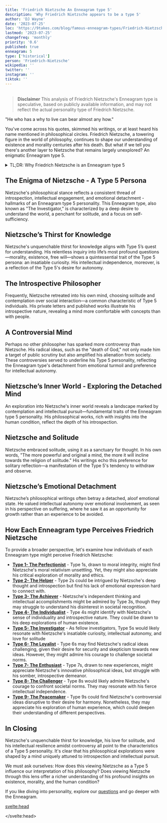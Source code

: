 ```yaml
---
title: 'Friedrich Nietzsche An Enneagram type 5'
description: 'Why Friedrich Nietzsche appears to be a type 5'
author: 'DJ Wayne'
date: '2023-07-25'
loc: 'https://9takes.com/blog/famous-enneagram-types/Friedrich-Nietzsche'
lastmod: '2023-07-25'
changefreq: 'monthly'
priority: '0.6'
published: true
enneagram: 5
type: ['historical']
person: 'Friedrich-Nietzsche'
wikipedia: ''
twitter: ''
instagram: ''
tiktok: ''
---
```


<!-- // notes:  -->

<script>
	import  PopCard  from "../../../lib/components/atoms/PopCard.svelte";
</script>

<div
	style="display: flex;
    justify-content: center;
    margin: 1rem 0;
	"
>
	<PopCard
		image={`/types/5s/${'Friedrich-Nietzsche'}.webp`}
		showIcon={false}
		enneagramType="5"
		displayText="Friedrich Nietzsche"
		subtext=""
	/>
</div>

> **Disclaimer** This analysis of Friedrich Nietzsche's Enneagram type is speculative, based on publicly available information, and may not reflect the actual personality type of Friedrich Nietzsche.

<p class="firstLetter">"He who has a why to live can bear almost any how."</p>

You've come across his quotes, skimmed his writings, or at least heard his name mentioned in philosophical circles. Friedrich Nietzsche, a towering figure in the world of philosophy, continues to shape our understanding of existence and morality centuries after his death. But what if we tell you there's another layer to Nietzsche that remains largely unexplored? An enigmatic Enneagram type 5.

<details>
<summary class="accordion">TL;DR: Why Friedrich Nietzsche is an Enneagram type 5</summary>
<div class="panel">
<ul>
<li>Nietzsche exhibited defining characteristics of an Enneagram type 5 through his relentless quest for knowledge, and by seeking answers to profound questions about morality and existence. This reflects insatiable curiosity and need for intellectual autonomy.
</li>
<li>Nietzsche's inner world was a sanctuary for contemplation and intellectual pursuit. He cherished solitude, choosing introspective reflection over social interaction - a quintessential trait of Type 5. Nietzsche's intellectual detachment is seen in his philosophical works, rich with insights into the human condition.
</li>
<li>Nietzsche's radical ideas, such as the "death of God," sparked controversy and public scrutiny. This aspect of his life aligns with Type 5's detachment from emotional turmoil and preference for intellectual independence. The controversies underscore the Type 5's core fear of being incapable or incompetent, triggering Nietzsche to retreat further into his intellect.
</li>
<li>Nietzsche's core motivation was understanding. His philosophical explorations and controversial ideas can be traced back to this intrinsic drive. From his thirst for knowledge to his embrace of solitude, Nietzsche's life was shaped by the Type 5's desire to comprehend the world and the human condition.
</li>
</ul>
  </div>
</details>

## The Enigma of Nietzsche - A Type 5 Persona

Nietzsche's philosophical stance reflects a consistent thread of introspection, intellectual engagement, and emotional detachment - hallmarks of an Enneagram type 5 personality. This Enneagram type, also known as "The Investigator," is characterized by a deep desire to understand the world, a penchant for solitude, and a focus on self-sufficiency.

## Nietzsche’s Thirst for Knowledge

Nietzsche's unquenchable thirst for knowledge aligns with Type 5’s quest for understanding. His relentless inquiry into life’s most profound questions—morality, existence, free will—shows a quintessential trait of the Type 5 persona: an insatiable curiosity. His intellectual independence, moreover, is a reflection of the Type 5's desire for autonomy.

## The Introspective Philosopher

Frequently, Nietzsche retreated into his own mind, choosing solitude and contemplation over social interaction—a common characteristic of Type 5 individuals. His private letters and published works illustrate his introspective nature, revealing a mind more comfortable with concepts than with people.

## A Controversial Mind

Perhaps no other philosopher has sparked more controversy than Nietzsche. His radical ideas, such as the "death of God," not only made him a target of public scrutiny but also amplified his alienation from society. These controversies served to underline his Type 5 personality, reflecting the Enneagram type's detachment from emotional turmoil and preference for intellectual autonomy.

## Nietzsche’s Inner World - Exploring the Detached Mind

An exploration into Nietzsche's inner world reveals a landscape marked by contemplation and intellectual pursuit—fundamental traits of the Enneagram type 5 personality. His philosophical works, rich with insights into the human condition, reflect the depth of his introspection.

## Nietzsche and Solitude

Nietzsche embraced solitude, using it as a sanctuary for thought. In his own words, "The more powerful and original a mind, the more it will incline towards the religion of solitude." His writings echo this preference for solitary reflection—a manifestation of the Type 5's tendency to withdraw and observe.

## Nietzsche’s Emotional Detachment

Nietzsche’s philosophical writings often betray a detached, aloof emotional state. He valued intellectual autonomy over emotional involvement, as seen in his perspective on suffering, where he saw it as an opportunity for growth rather than an experience to be avoided.

## How Each Enneagram type Perceives Friedrich Nietzsche

To provide a broader perspective, let's examine how individuals of each Enneagram type might perceive Friedrich Nietzsche:

- **[Type 1- The Perfectionist](/blog/enneagram/enneagram-type-1)** - Type 1s, drawn to moral integrity, might find Nietzsche's moral relativism unsettling. Yet, they might also appreciate his critical exploration of morality and ethics.
- **[Type 2- The Helper](/blog/enneagram/enneagram-type-2)** - Type 2s could be intrigued by Nietzsche's deep thought and introspection but find his lack of emotional expression hard to connect with.
- **[Type 3- The Achiever](/blog/enneagram/enneagram-type-3)** - Nietzsche's independent thinking and intellectual accomplishments might be admired by Type 3s, though they may struggle to understand his disinterest in societal recognition.
- **[Type 4- The Individualist](/blog/enneagram/enneagram-type-4)** - Type 4s might identify with Nietzsche's sense of individuality and introspective nature. They could be drawn to his deep explorations of human existence.
- **[Type 5- The Investigator](/blog/enneagram/enneagram-type-5)** - As fellow investigators, Type 5s would likely resonate with Nietzsche's insatiable curiosity, intellectual autonomy, and love for solitude
- **[Type 6- The Loyalist](/blog/enneagram/enneagram-type-6)** - Type 6s may find Nietzsche's radical ideas challenging, given their desire for security and skepticism towards new ideas. However, they might admire his courage to challenge societal norms.
- **[Type 7- The Enthusiast](/blog/enneagram/enneagram-type-7)** - Type 7s, drawn to new experiences, might appreciate Nietzsche's innovative philosophical ideas, but struggle with his somber, introspective demeanor.
- **[Type 8- The Challenger](/blog/enneagram/enneagram-type-8)** - Type 8s would likely admire Nietzsche's courage to confront societal norms. They may resonate with his fierce intellectual independence.
- **[Type 9- The Peacemaker](/blog/enneagram/enneagram-type-9)** - Type 9s could find Nietzsche's controversial ideas disruptive to their desire for harmony. Nonetheless, they may appreciate his exploration of human experience, which could deepen their understanding of different perspectives.

## In Closing

Nietzsche's unquenchable thirst for knowledge, his love for solitude, and his intellectual resilience amidst controversy all point to the characteristics of a Type 5 personality. It's clear that his philosophical explorations were shaped by a mind uniquely attuned to introspection and intellectual pursuit.

We must ask ourselves: How does this viewing Nietzsche as a Type 5 influence our interpretation of his philosophy? Does viewing Nietzsche through this lens offer a richer understanding of his profound insights on existence, morality, and the human condition?

If you like diving into personality, explore our <a href="/questions" >questions</a> and go deeper with the Enneagram.

<svelte:head>

<script type="application/ld+json">
    {
  "@context": "http://schema.org",
  "@graph": [
    {
      "@type": "Article",
      "articleBody": "This article explores the personality traits of Friedrich Nietzsche from the perspective of the Enneagram type 5. Known for his deep thought, introspection, and intellectual autonomy, Nietzsche embodies many characteristics of Type 5 personalities. The article discusses various facets of Nietzsche's life and work that demonstrate his Type 5 characteristics, including his philosophical contributions, controversial ideas, and impact on modern thought.",
      "creator": {
        "@type": "Person",
        "name": "DJ Wayne",
        "sameAs": ["https://www.instagram.com/djwayne3/", "https://www.youtube.com/@djwayne3", "https://www.linkedin.com/in/davidtwayne/", "https://twitter.com/djwayne3"
        ]
      },
      "author": {
        "@type": "Person",
        "name": "DJ Wayne",
        "sameAs": ["https://www.instagram.com/djwayne3/", "https://www.youtube.com/@djwayne3", "https://www.linkedin.com/in/davidtwayne/", "https://twitter.com/djwayne3"
        ]
      },
      "dateModified": {
        "@type": "Date",
        "@value": "2023-07-25"
      },
      "datePublished": {
        "@type": "Date",
        "@value": "2023-07-25"
      },
      "description": "This blog post examines the reasons why Friedrich Nietzsche might be an Enneagram type 5. It focuses on his personality traits, his motivations, his inner world, controversies he's faced, and how these elements might be related to the core attributes of a Type 5.",
      "headline": "Unraveling Friedrich Nietzsche: An Insight Into His Enneagram type 5 Personality",
      "image": {
        "@type": "ImageObject",
        "height": 900,
        "url": "https://9takes.com/types/5s/Friedrich-Nietzsche.webp",
        "width": 900
      },
      "mainEntityOfPage": {
        "@id": "https://9takes.com/blog/famous-enneagram-types/Friedrich-Nietzsche",
        "@type": "WebPage"
      },
      "mentions": {
        "@type": "Person",
        "name": "Friedrich Nietzsche",
        "sameAs": ["https://en.wikipedia.org/wiki/Friedrich_Nietzsche", "https://plato.stanford.edu/entries/nietzsche/" ]
      },
      "publisher": {
        "@type": "Organization",
        "sameAs": ["https://www.instagram.com/9takesdotcom/", "https://twitter.com/9takesdotcom"],
        "logo": {
          "@type": "ImageObject",
          "url": "https://9takes.com/brand/darkRubix.png"
        },
        "name": "9takes"
      }
    },
    {
      "@type": "FAQPage",
      "mainEntity": [
        {
          "@type": "Question",
          "acceptedAnswer": {
            "@type": "Answer",
            "text": "Friedrich Nietzsche exhibits many characteristics associated with Enneagram type 5 personalities. This includes his intellectual curiosity, autonomous thinking, love for solitude, and introspective nature. These characteristics are deeply rooted in his desire for knowledge and understanding, which is a core motivation for Type 5 individuals."
          },
          "name": "Why is Friedrich Nietzsche considered an Enneagram type 5?"
        },
        {
          "@type": "Question",
          "acceptedAnswer": {
            "@type": "Answer",
            "text": "Nietzsche's groundbreaking philosophical ideas, his ability to question and redefine societal norms, and his introspective exploration of the human condition are all indicative of his Type 5 personality. Moreover, his dedication to intellectual autonomy and his unique worldview reflect the strengths and growth potential of Type 5 individuals."
          },
          "name": "What are some examples of Friedrich Nietzsche's Type 5 characteristics?"
        },
        {
          "@type": "Question",
          "acceptedAnswer": {
            "@type": "Answer",
            "text": "Friedrich Nietzsche was known for his profound and introspective thinking, his radical ideas, and his ability to question societal norms. He is considered one of the most influential philosophers of the 19th century. His personality traits are largely based on his philosophical ideas and works."
          },
          "name": "What is Friedrich Nietzsche's personality?"
        },
        {
          "@type": "Question",
          "acceptedAnswer": {
            "@type": "Answer",
            "text": "Friedrich Nietzsche is considered an Enneagram type 5, also known as The Investigator. This Enneagram type is intellectual, insightful, and curious, often motivated by a desire to gain knowledge and understand the world around them. Please note that this information is based on Nietzsche's philosophical contributions and not directly confirmed."
          },
          "name": "What is Friedrich Nietzsche's Enneagram type?"
        }
      ]
    }
  ]
}

</script>

</svelte:head>

<style lang="scss"></style>
